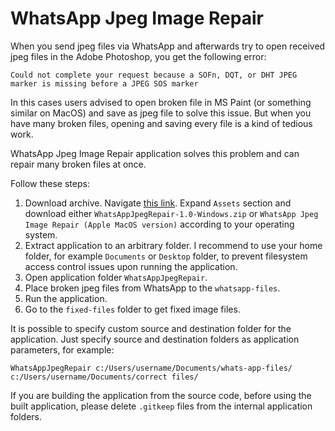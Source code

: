 # WhatsApp Jpeg Image Repair

When you send jpeg files via WhatsApp and afterwards try to open received jpeg files in the Adobe Photoshop, you get the following error:

`Could not complete your request because a SOFn, DQT, or DHT JPEG marker is missing before a JPEG SOS marker`

In this cases users advised to open broken file in MS Paint (or something similar on MacOS) and save as jpeg file to solve this issue. But when you have many broken files, opening and saving every file is a kind of tedious work.

WhatsApp Jpeg Image Repair application solves this problem and can repair many broken files at once.

Follow these steps:
1. Download archive. Navigate [this link](https://github.com/cdefgah/whatsapp-jpeg-repair/releases). Expand `Assets` section and download either `WhatsAppJpegRepair-1.0-Windows.zip` or `WhatsApp Jpeg Image Repair (Apple MacOS version)` according to your operating system.
2. Extract application to an arbitrary folder. I recommend to use your home folder, for example `Documents` or `Desktop` folder, to prevent filesystem access control issues upon running the application.
3. Open application folder `WhatsAppJpegRepair`.
4. Place broken jpeg files from WhatsApp to the `whatsapp-files`.
5. Run the application.
6. Go to the `fixed-files` folder to get fixed image files.

It is possible to specify custom source and destination folder for the application. Just specify source and destination folders as application parameters, for example:
```
WhatsAppJpegRepair c:/Users/username/Documents/whats-app-files/ c:/Users/username/Documents/correct files/
```

If you are building the application from the source code, before using the built application, please delete `.gitkeep` files from the internal application folders.
